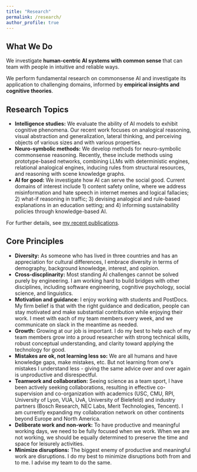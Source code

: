 ```yaml
---
title: "Research"
permalink: /research/
author_profile: true
---
```



## What We Do

We investigate **human-centric AI systems with common sense** that can team with people in intuitive and reliable ways.

We perform fundamental research on commonsense AI and investigate its application to challenging domains, informed by **empirical insights and cognitive theories**.

## Research Topics


* **Intelligence studies:** We evaluate the ability of AI models to exhibit cognitive phenomena. Our recent work focuses on analogical reasoning, visual abstraction and generalization, lateral thinking, and perceiving objects of various sizes and with various properties.
*  **Neuro-symbolic methods:** We develop methods for neuro-symbolic commonsense reasoning. Recently, these include methods using prototype-based networks, combining LLMs with deterministic engines, relational analogical engines, inducing rules from structural resources, and reasoning with scene knowledge graphs. 
* **AI for good:** We investigate how AI can serve the social good. Current domains of interest include 1) content safety online, where we address misinformation and hate speech in internet memes and logical fallacies; 2) what-if reasoning in traffic; 3) devising analogical and rule-based explanations in an education setting; and 4) informing sustainability policies through knowledge-based AI.

For further details, see [my recent publications](https://www.ilievski.info/publications/).

## Core Principles

* **Diversity:** As someone who has lived in three countries and has an appreciation for cultural differences, I embrace diversity in terms of demography, background knowledge, interest, and opinion.
* **Cross-discplinarity:** Most standing AI challenges cannot be solved purely by engineering. I am working hard to build bridges with other disciplines, including software engineering, cognitive psychology, social science, and linguistics.
* **Motivation and guidance:** I enjoy working with students and PostDocs. My firm belief is that with the right guidance and dedication, people can stay motivated and make substantial contribution while enjoying their work. I meet with each of my team members every week, and we communicate on slack in the meantime as needed.
* **Growth:** Growing at our job is important. I do my best to help each of my team members grow into a proud researcher with strong technical skills, robust conceptual understanding, and clarity toward applying the technology for good.
* **Mistakes are ok, not learning less so:** We are all humans and have knowledge gaps, make mistakes, etc. But not learning from one's mistakes I understand less - giving the same advice over and over again is unproductive and disrespectful.
* **Teamwork and collaboration:** Seeing science as a team sport, I have been actively seeking collaborations, resulting in effective co-supervision and co-organization with academics (USC, CMU, RPI, University of Lyon, VUA, UvA, University of Bielefeld) and industry partners (Bosch Research, NEC Labs, Merit Technologies, Tencent). I am currently expanding my collaboration network on other continents beyond Europe and North America.
* **Deliberate work and non-work:** To have productive and meaningful working days, we need to be fully focused when we work. When we are not working, we should be equally determined to preserve the time and space for leisurely activities. 
* **Minimize disruptions:** The biggest enemy of productive and meaningful work are disruptions. I do my best to minimize disruptions both from and to me. I advise my team to do the same. 
